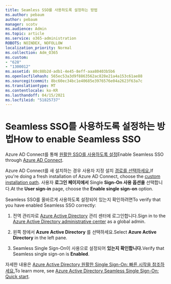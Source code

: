 ```yaml
---
title: Seamless SSO를 사용하도록 설정하는 방법
ms.author: pebaum
author: pebaum
manager: scotv
ms.audience: Admin
ms.topic: article
ms.service: o365-administration
ROBOTS: NOINDEX, NOFOLLOW
localization_priority: Normal
ms.collection: Adm_O365
ms.custom:
- "628"
- "1300012"
ms.assetid: 80c88b2d-adb1-4e45-8eff-aaa80403b5b6
ms.openlocfilehash: 565ec53a3d9f8863562ac828e21a4a153c61ae88
ms.sourcegitcommit: 8bc60ec34bc1e40685e3976576e04a2623f63a7c
ms.translationtype: MT
ms.contentlocale: ko-KR
ms.lasthandoff: 04/15/2021
ms.locfileid: "51825737"
---
```

# <a name="how-to-enable-seamless-sso"></a><span data-ttu-id="229f1-102">Seamless SSO를 사용하도록 설정하는 방법</span><span class="sxs-lookup"><span data-stu-id="229f1-102">How to enable Seamless SSO</span></span>

<span data-ttu-id="229f1-103">Azure AD Connect를 통해 [원활한 SSO를 사용하도록 설정](https://docs.microsoft.com/azure/active-directory/connect/active-directory-aadconnect)</span><span class="sxs-lookup"><span data-stu-id="229f1-103">Enable Seamless SSO through [Azure AD Connect](https://docs.microsoft.com/azure/active-directory/connect/active-directory-aadconnect).</span></span>
  
<span data-ttu-id="229f1-104">Azure AD Connect를 새 설치하는 경우 사용자 지정 설치 [경로를 선택하세요.](https://docs.microsoft.com/azure/active-directory/connect/active-directory-aadconnect-get-started-custom)</span><span class="sxs-lookup"><span data-stu-id="229f1-104">If you're doing a fresh installation of Azure AD Connect, choose the [custom installation path](https://docs.microsoft.com/azure/active-directory/connect/active-directory-aadconnect-get-started-custom).</span></span> <span data-ttu-id="229f1-105">사용자 **로그인 페이지에서** Single **Sign-On 사용 옵션을** 선택합니다.</span><span class="sxs-lookup"><span data-stu-id="229f1-105">At the **User sign-in** page, choose the **Enable single sign-on** option.</span></span>
  
<span data-ttu-id="229f1-106">Seamless SSO를 올바르게 사용하도록 설정되어 있는지 확인하려면</span><span class="sxs-lookup"><span data-stu-id="229f1-106">To verify that you have enabled Seamless SSO correctly:</span></span>
  
1. <span data-ttu-id="229f1-107">전역 관리자로 [Azure Active Directory](https://aad.portal.azure.com) 관리 센터에 로그인합니다.</span><span class="sxs-lookup"><span data-stu-id="229f1-107">Sign in to the [Azure Active Directory administrative center](https://aad.portal.azure.com) as a global admin.</span></span>

2. <span data-ttu-id="229f1-108">왼쪽 창에서 **Azure Active Directory** 를 선택하세요.</span><span class="sxs-lookup"><span data-stu-id="229f1-108">Select **Azure Active Directory** in the left pane.</span></span>

3. <span data-ttu-id="229f1-109">Seamless Single Sign-On이 사용으로 설정되어 **있는지 확인합니다.**</span><span class="sxs-lookup"><span data-stu-id="229f1-109">Verify that Seamless single sign-on is **Enabled**.</span></span>

<span data-ttu-id="229f1-110">자세한 내용은 [Azure Active Directory 원활한 Single Sign-On: 빠른 시작을 참조하세요.](https://docs.microsoft.com/azure/active-directory/connect/active-directory-aadconnect-sso-quick-start)</span><span class="sxs-lookup"><span data-stu-id="229f1-110">To learn more, see [Azure Active Directory Seamless Single Sign-On: Quick start](https://docs.microsoft.com/azure/active-directory/connect/active-directory-aadconnect-sso-quick-start).</span></span>
  